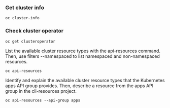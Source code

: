 ### Get cluster info
```
oc cluster-info
```
### Check cluster operator
```
oc get clusteroperator
```
List the available cluster resource types with the api-resources command. Then, use filters --namespaced to list namespaced and non-namespaced resources.
```
oc api-resources
```
Identify and explain the available cluster resource types that the Kubernetes apps API group provides. Then, describe a resource from the apps API group in the cli-resources project.
```
oc api-resources --api-group apps
```
